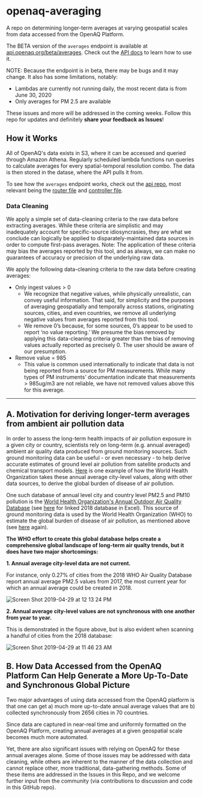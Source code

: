 # openaq-averaging
A repo on determining longer-term averages at varying geospatial scales from data accessed from the OpenAQ Platform. 

The BETA version of the `averages` endpoint is available at [api.openaq.org/beta/averages](api.openaq.org/beta/averages). Check out the [API docs](docs.openaq.org/#api-Averages) to learn how to use it.

NOTE: Because the endpoint is in beta, there may be bugs and it may change. It also has some limitations, notably: 
- Lambdas are currently not running daily, the most recent data is from June 30, 2020
- Only averages for PM 2.5 are available
 

These issues and more will be addressed in the coming weeks. Follow this repo for updates and definitely **share your feedback as Issues**!


## How it Works

All of OpenAQ's data exists in S3, where it can be accessed and queried through Amazon Athena. Regularly scheduled lambda functions run queries to calculate averages for every spatial-temporal resolution combo. The data is then stored in the datase, where the API pulls it from.

To see how the `averages` endpoint works, check out the [api repo](https://github.com/openaq/openaq-api), most relevant being the [router file](https://github.com/openaq/openaq-api/blob/develop/api/routes/averages.js) and  [controller file](https://github.com/openaq/openaq-api/blob/develop/api/controller/averages.js).

### Data Cleaning

We apply a simple set of data-cleaning criteria to the raw data before extracting averages. While these criteria are simplistic and may inadequately account for specific-source idiosyncrasies, they are what we conclude can logically be applied to disparately-maintained data sources in order to compute first-pass averages. Note: The application of these criteria may bias the averages reported by this tool, and as always, we can make no guarantees of accuracy or precision of the underlying raw data.

We apply the following data-cleaning criteria to the raw data before creating averages: 
- Only ingest values > 0
  - We recognize that negative values, while physically unrealistic, can convey useful information. That said, for simplicity and the purposes of averaging geospatially and temporally across stations, originating sources, cities, and even countries, we remove all underlying negative values from averages reported from this tool. 
  - We remove 0’s because, for some sources, 0’s appear to be used to report ‘no value reporting.’ We presume the bias removed by applying this data-cleaning criteria greater than the bias of removing values actually reported as precisely 0. The user should be aware of our presumption.
- Remove value = 985
  - This value is common used internationally to indicate that data is not being reported from a source for PM measurements. While many types of PM instruments’ documentation indicate that measurements > 985ug/m3 are not reliable, we have not removed values above this for this average.

***

## **A. Motivation for deriving longer-term averages from ambient air pollution data**

In order to assess the long-term health impacts of air pollution exposure in a given city or country, scientists rely on long-term (e.g. annual averaged) ambient air quality data produced from ground monitoring sources. Such ground monitoring data can be useful - or even necessary - to help derive accurate estimates of ground level air pollution from satellite products and chemical transport models. [Here](https://www.who.int/airpollution/data/AAP_BoD_methods_Apr2018_final.pdf) is one example of how the World Health Organization takes these annual average city-level values, along with other data sources, to derive the global burden of disease of air pollution.

One such database of annual level city and country level PM2.5 and PM10 pollution is the [World Health Organization's Annual Outdoor Air Quality Database](https://www.who.int/airpollution/data/cities/en/) (see [here](https://www.who.int/airpollution/data/aap_air_quality_database_2018_v14.xlsx?ua=1) for linked 2018 database in Excel). This source of ground monitoring data is used by the World Health Organization (WHO) to estimate the global burden of disease of air pollution, as mentioned above (see [here](https://www.who.int/airpollution/data/AAP_BoD_methods_Apr2018_final.pdf) again).

**The WHO effort to create this global database helps create a comprehensive global landscape of long-term air qualty trends, but it does have two major shortcomings:**

**1. Annual average city-level data are not current.** 

For instance, only 0.27% of cities from the 2018 WHO Air Quality Database report annual average PM2.5 values from 2017, the most current year for which an annual average could be created in 2018.

![Screen Shot 2019-04-29 at 12 13 24 PM](https://user-images.githubusercontent.com/13404290/56910325-59fec780-6a78-11e9-9cec-7e1b59d15c50.png)


**2. Annual average city-level values are not synchronous with one another from year to year.**

This is demonstrated in the figure above, but is also evident when scanning a handful of cities from the 2018 database: 

![Screen Shot 2019-04-29 at 11 46 23 AM](https://user-images.githubusercontent.com/13404290/56908504-6f71f280-6a74-11e9-9607-b82a43ea0053.png)


## **B. How Data Accessed from the OpenAQ Platform Can Help Generate a More Up-To-Date and Synchronous Global Picture**

Two major advantages of using data accessed from the OpenAQ platform is that one can get a) much more up-to-date annual average values that are b) collected synchronously from 2656 cities in 70 countries.

Since data are captured in near-real time and uniformly formatted on the OpenAQ Platform, creating annual averages at a given geospatial scale becomes much more automated. 

Yet, there are also significant issues with relying on OpenAQ for these annual averages alone. Some of those issues may be addressed with data cleaning, while others are inherent to the manner of the data collection and cannot replace other, more traditional, data-gathering methods. Some of these items are addressed in the Issues in this Repo, and we welcome further input from the community (via contributions to discussion and code in this GitHub repo). 


